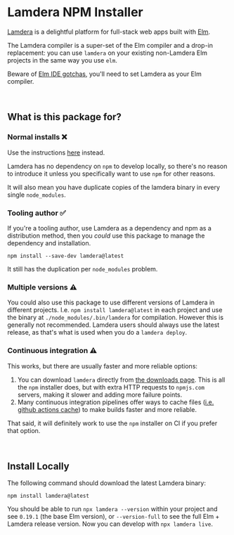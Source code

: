 # Lamdera NPM Installer

[Lamdera](https://lamdera.com) is a delightful platform for full-stack web apps built with [Elm](https://elm-lang.org/).

The Lamdera compiler is a super-set of the Elm compiler and a drop-in replacement: you can use `lamdera` on your existing non-Lamdera Elm projects in the same way you use `elm`.

Beware of [Elm IDE gotchas](https://dashboard.lamdera.app/docs/ides-and-tooling), you'll need to set Lamdera as your Elm compiler.


<br/>

## What is this package for?

### Normal installs ❌

Use the instructions [here](https://dashboard.lamdera.app/docs/download) instead.

Lamdera has no dependency on `npm` to develop locally, so there's no reason to introduce it unless you specifically want to use `npm` for other reasons.

It will also mean you have duplicate copies of the lamdera binary in every single `node_modules`.

### Tooling author ✅

If you're a tooling author, use Lamdera as a dependency and npm as a distribution method, then you _could_ use this package to manage the dependency and installation.

```
npm install --save-dev lamdera@latest
```

It still has the duplication per `node_modules` problem.

### Multiple versions ⚠️

You could also use this package to use different versions of Lamdera in different projects. I.e. `npm install lamdera@latest` in each project and use the binary at `./node_modules/.bin/lamdera` for compilation. However this is generally not recommended. Lamdera users should always use the latest release, as that's what is used when you do a `lamdera deploy`.


### Continuous integration ⚠️

This works, but there are usually faster and more reliable options:

1. You can download `lamdera` directly from [the downloads page](https://dashboard.lamdera.app/docs/download). This is all the `npm` installer does, but with extra HTTP requests to `npmjs.com` servers, making it slower and adding more failure points.
2. Many continuous integration pipelines offer ways to cache files ([i.e. github actions cache](https://github.com/marketplace/actions/cache)) to make builds faster and more reliable.

That said, it will definitely work to use the `npm` installer on CI if you prefer that option.


<br/>

## Install Locally

The following command should download the latest Lamdera binary:

```
npm install lamdera@latest
```

You should be able to run `npx lamdera --version` within your project and see `0.19.1` (the base Elm version), or `--version-full` to see the full Elm + Lamdera release version. Now you can develop with `npx lamdera live`.
